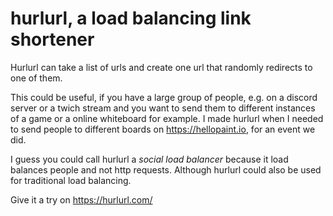 # hurlurl, a load balancing link shortener

Hurlurl can take a list of urls and create one url that randomly redirects to one of them.

This could be useful, if you have a large group of people, e.g. on a discord server or a twich stream and you want to send them to different instances of a game or a online whiteboard for example. 
I made hurlurl when I needed to send people to different boards on https://hellopaint.io, for an event we did. 

I guess you could call hurlurl a _social load balancer_ because it load balances people and not http requests. 
Although hurlurl could also be used for traditional load balancing. 

Give it a try on https://hurlurl.com/
